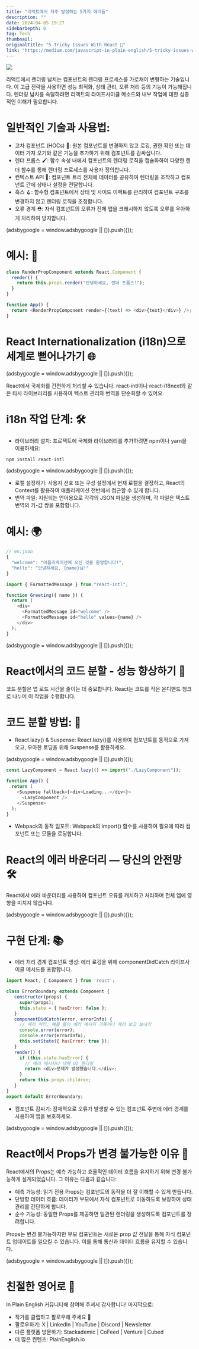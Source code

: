```yaml
---
title: "리액트에서 자주 발생하는 5가지 에러들"
description: ""
date: 2024-04-05 19:27
sidebarDepth: 0
tag: Tech
thumbnail:
originalTitle: "5 Tricky Issues With React 💫"
link: "https://medium.com/javascript-in-plain-english/5-tricky-issues-with-react-40a9d888b0b3"
---
```


<img src="./img/5TrickyIssuesWithReact_0.png" />

리액트에서 렌더링 납치는 컴포넌트의 렌더링 프로세스를 가로채어 변형하는 기술입니다. 이 고급 전략을 사용하면 성능 최적화, 상태 관리, 오류 처리 등의 기능이 가능해집니다. 렌더링 납치를 숙달하려면 리액트의 라이프사이클 메소드와 내부 작업에 대한 심층적인 이해가 필요합니다.

# 일반적인 기술과 사용법:

- 고차 컴포넌트 (HOCs) 🎁: 원본 컴포넌트를 변경하지 않고 로깅, 권한 확인 또는 데이터 가져 오기와 같은 기능을 추가하기 위해 컴포넌트를 감싸십니다.
- 렌더 프롭스 🖌️: 함수 속성 내에서 컴포넌트의 렌더링 로직을 캡슐화하여 다양한 렌더 함수를 통해 렌더링 프로세스를 사용자 정의합니다.
- 컨텍스트 API 🔗: 컴포넌트 트리 전체에 데이터를 공유하여 렌더링을 조작하고 컴포넌트 간에 상태나 설정을 전달합니다.
- 훅스 🪝: 함수형 컴포넌트에서 상태 및 사이드 이펙트를 관리하여 컴포넌트 구조를 변경하지 않고 렌더링 로직을 조정합니다.
- 오류 경계 ⛑️: 자식 컴포넌트의 오류가 전체 앱을 크래시하지 않도록 오류를 우아하게 처리하여 방지합니다.

<!-- ui-log 수평형 -->

<ins class="adsbygoogle"
  style="display:block"
  data-ad-client="ca-pub-4877378276818686"
  data-ad-slot="9743150776"
  data-ad-format="auto"
  data-full-width-responsive="true"></ins>
<component is="script">
(adsbygoogle = window.adsbygoogle || []).push({});
</component>

# 예시: 📝

```js
class RenderPropComponent extends React.Component {
  render() {
    return this.props.render("안녕하세요, 렌더 프롭스!");
  }
}
```

```js
function App() {
  return <RenderPropComponent render={(text) => <div>{text}</div>} />;
}
```

# React Internationalization (i18n)으로 세계로 뻗어나가기 🌐

<!-- ui-log 수평형 -->

<ins class="adsbygoogle"
  style="display:block"
  data-ad-client="ca-pub-4877378276818686"
  data-ad-slot="9743150776"
  data-ad-format="auto"
  data-full-width-responsive="true"></ins>
<component is="script">
(adsbygoogle = window.adsbygoogle || []).push({});
</component>

React에서 국제화를 간편하게 처리할 수 있습니다. react-intl이나 react-i18next와 같은 타사 라이브러리를 사용하여 텍스트 관리와 번역을 단순화할 수 있어요.

# i18n 작업 단계: 🛠️

- 라이브러리 설치: 프로젝트에 국제화 라이브러리를 추가하려면 npm이나 yarn을 이용하세요:

```js
npm install react-intl
```

<!-- ui-log 수평형 -->

<ins class="adsbygoogle"
  style="display:block"
  data-ad-client="ca-pub-4877378276818686"
  data-ad-slot="9743150776"
  data-ad-format="auto"
  data-full-width-responsive="true"></ins>
<component is="script">
(adsbygoogle = window.adsbygoogle || []).push({});
</component>

- 로캘 설정하기: 사용자 선호 또는 구성 설정에서 현재 로캘을 결정하고, React의 Context를 활용하여 애플리케이션 전반에서 접근할 수 있게 합니다.
- 번역 파일: 지원되는 언어용으로 각각의 JSON 파일을 생성하며, 각 파일은 텍스트 번역의 키-값 쌍을 포함합니다.

# 예시: 🌍

```js
// en.json
{
  "welcome": "어플리케이션에 오신 것을 환영합니다!",
  "hello": "안녕하세요, {name}님!"
}
```

```js
import { FormattedMessage } from "react-intl";

function Greeting({ name }) {
  return (
    <div>
      <FormattedMessage id="welcome" />
      <FormattedMessage id="hello" values={name} />
    </div>
  );
}
```

<!-- ui-log 수평형 -->

<ins class="adsbygoogle"
  style="display:block"
  data-ad-client="ca-pub-4877378276818686"
  data-ad-slot="9743150776"
  data-ad-format="auto"
  data-full-width-responsive="true"></ins>
<component is="script">
(adsbygoogle = window.adsbygoogle || []).push({});
</component>

# React에서의 코드 분할 - 성능 향상하기 🚀

코드 분할은 앱 로드 시간을 줄이는 데 중요합니다. React는 코드를 작은 온디맨드 청크로 나누어 이 작업을 수행합니다.

# 코드 분할 방법: 🤹

- React.lazy() & Suspense: React.lazy()를 사용하여 컴포넌트를 동적으로 가져오고, 우아한 로딩을 위해 Suspense를 활용하세요.

<!-- ui-log 수평형 -->

<ins class="adsbygoogle"
  style="display:block"
  data-ad-client="ca-pub-4877378276818686"
  data-ad-slot="9743150776"
  data-ad-format="auto"
  data-full-width-responsive="true"></ins>
<component is="script">
(adsbygoogle = window.adsbygoogle || []).push({});
</component>

```js
const LazyComponent = React.lazy(() => import("./LazyComponent"));

function App() {
  return (
    <Suspense fallback={<div>Loading...</div>}>
      <LazyComponent />
    </Suspense>
  );
}
```

- Webpack의 동적 임포트: Webpack의 import() 함수를 사용하여 필요에 따라 컴포넌트 또는 모듈을 로딩합니다.

# React의 에러 바운더리 — 당신의 안전망 🛠️

React에서 에러 바운더리를 사용하여 컴포넌트 오류를 캐치하고 처리하며 전체 앱에 영향을 미치지 않습니다.


<!-- ui-log 수평형 -->
<ins class="adsbygoogle"
  style="display:block"
  data-ad-client="ca-pub-4877378276818686"
  data-ad-slot="9743150776"
  data-ad-format="auto"
  data-full-width-responsive="true"></ins>
<component is="script">
(adsbygoogle = window.adsbygoogle || []).push({});
</component>

# 구현 단계: 📚

- 에러 처리 경계 컴포넌트 생성: 에러 로깅을 위해 componentDidCatch 라이프사이클 메서드를 포함합니다.

```js
import React, { Component } from 'react';

class ErrorBoundary extends Component {
   constructor(props) {
     super(props);
     this.state = { hasError: false };
   }
   componentDidCatch(error, errorInfo) {
     // 에러 처리, 예를 들어 에러 메시지 기록이나 에러 보고 보내기
     console.error(error);
     console.error(errorInfo);
     this.setState({ hasError: true });
   }
   render() {
     if (this.state.hasError) {
       // 에러 메시지나 대체 UI 렌더링
       return <div>문제가 발생했습니다.</div>;
     }
     return this.props.children;
   }
}
export default ErrorBoundary;
````

- 컴포넌트 감싸기: 잠재적으로 오류가 발생할 수 있는 컴포넌트 주변에 에러 경계를 사용하여 앱을 보호하세요.

<!-- ui-log 수평형 -->

<ins class="adsbygoogle"
  style="display:block"
  data-ad-client="ca-pub-4877378276818686"
  data-ad-slot="9743150776"
  data-ad-format="auto"
  data-full-width-responsive="true"></ins>
<component is="script">
(adsbygoogle = window.adsbygoogle || []).push({});
</component>

# React에서 Props가 변경 불가능한 이유 📍

React에서의 Props는 예측 가능하고 효율적인 데이터 흐름을 유지하기 위해 변경 불가능하게 설계되었습니다. 그 이유는 다음과 같습니다:

- 예측 가능성: 읽기 전용 Props는 컴포넌트의 동작을 더 잘 이해할 수 있게 만듭니다.
- 단방향 데이터 흐름: 데이터가 부모에서 자식 컴포넌트로 이동하도록 보장하여 상태 관리를 간단하게 합니다.
- 순수 기능성: 동일한 Props를 제공하면 일관된 렌더링을 생성하도록 컴포넌트를 장려합니다.

Props는 변경 불가능하지만 부모 컴포넌트는 새로운 prop 값 전달을 통해 자식 컴포넌트 업데이트를 일으킬 수 있습니다. 이를 통해 통신과 데이터 흐름을 유지할 수 있습니다.

<!-- ui-log 수평형 -->

<ins class="adsbygoogle"
  style="display:block"
  data-ad-client="ca-pub-4877378276818686"
  data-ad-slot="9743150776"
  data-ad-format="auto"
  data-full-width-responsive="true"></ins>
<component is="script">
(adsbygoogle = window.adsbygoogle || []).push({});
</component>

# 친절한 영어로 🚀

In Plain English 커뮤니티에 참여해 주셔서 감사합니다! 마지막으로:

- 작가를 클랩하고 팔로우해 주세요 👏️️
- 팔로우하기: X | LinkedIn | YouTube | Discord | Newsletter
- 다른 플랫폼 방문하기: Stackademic | CoFeed | Venture | Cubed
- 더 많은 컨텐츠: PlainEnglish.io
